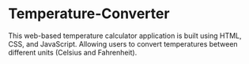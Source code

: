 # Temperature-Converter
This web-based temperature calculator application is built using HTML, CSS, and JavaScript.
Allowing users to convert temperatures between different units (Celsius and Fahrenheit).
